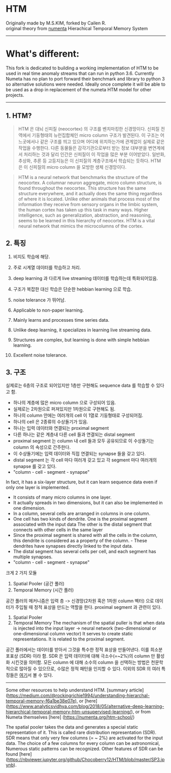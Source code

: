 # HTM
Originally made by M.S.KIM, forked by Cailen R. <br> 
original theory from [numenta](https://numenta.com/neuroscience-research/research-publications/papers/)
Hierachical Temporal Memory System

---
# What's different: 
This fork is dedicated to building a working implementation of HTM to be used in real time anomaly streams that can run in python 3.6. Currently Numeta has no plan to port forward their benchmark and library to python 3 so alternative solutions were needed. Ideally once complete it will be able to be used as a drop in replacement of the numeta HTM model for other projects.

---
## 1. HTM?

> HTM 은 대뇌 신피질 (neocortex) 의 구조를 벤치마킹한 신경망이다. 신피질 전역에서 기둥형태의 뉴런집합체인  micro column 구조가 발견된다.
이 구조는 어느곳에서나 같은 구조를 띄고 있으며 어디에 위치하는가에 관계없이 실제로 같은 작업을 수행한다. 
다른 동물들은 감각기관으로부터 받는 정보 대부분을 변연계에서 처리하는 것과 달리 인간은 신피질이 이 작업을 많은 부분 이어받았다.
일반화, 추상화, 추론 등 고등지능은 이 신피질의 계층구조에서 학습되는 듯하다.
HTM 은 이 신피질의 micro column 을 모방한 생체 신경망이다.

> HTM is a neural network that benchmarks the structure of the neocortex. A columnar neuron aggregate, micro column structure, is found throughout the neocortex. This structure has the same structure everywhere, and it actually does the same thing regardless of where it is located. Unlike other animals that process most of the information they receive from sensory organs in the limbic system, the human cortex has taken up this task in many ways. Higher intelligence, such as generalization, abstraction, and reasoning, seems to be learned in this hierarchy of neocortex. HTM is a vital neural network that mimics the microcolumns of the cortex.


## 2. 특징

1. 비지도 학습에 해당.
2. 주로 시계열 데이터를 학습하고 처리.
3. deep learning 과 다르게 live streaming 데이터를 학습하는데 특화되어있음.
4. 구조가 복잡한 대신 학습은 단순한 hebbian learning 으로 학습.
5. noise tolerance 가 뛰어남.


1. Applicable to non-paper learning.
2. Mainly learns and processes time series data.
3. Unlike deep learning, it specializes in learning live streaming data.
4. Structures are complex, but learning is done with simple hebbian learning.
5. Excellent noise tolerance.

## 3. 구조

실제로는 6층의 구조로 되어있지만 1층만 구현해도 sequence data 를 학습할 수 있다고 함.
- 하나의 계층에 많은 micro column 으로 구성되어 있음.
- 실제로는 2차원으로 퍼져있지만 1차원으로 구현해도 됨.
- 하나의 column 안에는 여러개의 cell 이 1열로 기둥형태로 구성되어짐.
- 하나의 cell 은 2종류의 수상돌기가 있음.
- 하나는 입력 데이터와 연결되는 proximal segment
- 다른 하나는 같은 계층내 다른 cell 들과 연결되는 distal segment
- proximal segment 는 column 내 cell 들과 모두 공유되므로 이 수상돌기는 column 의 속성으로 간주한다.
- 이 수상돌기에는 입력 데이터와 직접 연결되는 synapse 들을 갖고 있다.
- distal segment 는 각 cell 마다 여러개 갖고 있고 각 segment 마다 여러개의 synapse 를 갖고 있다. 
- "column - cell - segment - synapse"

In fact, it has a six-layer structure, but it can learn sequence data even if only one layer is implemented.
- It consists of many micro columns in one layer.
- It actually spreads in two dimensions, but it can also be implemented in one dimension.
- In a column, several cells are arranged in columns in one column.
- One cell has two kinds of dendrite. One is the proximal segment associated with the input data The other is the distal segment that connects with other cells in the same layer
- Since the proximal segment is shared with all the cells in the column, this dendrite is considered as a property of the column. - These dendrites have synapses directly linked to the input data.
- The distal segment has several cells per cell, and each segment has multiple synapses.
- "column - cell - segment - synapse"

크게 2 가지 모듈
1. Spatial Pooler (공간 풀러)
2. Temporal Memory (시간 풀러)

공간 풀러의 메커니즘은 입력 층 -> 신경망(2차원 혹은 1차원 column 벡터) 으로 데이터가 주입될 때
정적 표상을 만드는 역할을 한다.
proximal segment 과 관련이 있다.

1. Spatial Pooler 
2. Temporal Memory
The mechanism of the spatial puller is that when data is injected into the input layer -> neural network (two-dimensional or one-dimensional column vector) 
It serves to create static representations. It is related to the proximal segment.

공간 풀러에서는 데이터를 받아서 그것을 특수한 정적 표상을 만들어낸다.
이를 희소분포표상 (SDR) 이라 함.
SDR 은 입력 데이터에 대해 극소수(=~2%)의 column 만 활성화 시킨것을 의미함.
모든 column 에 대해 소수의 column 을 선택하는 방법은 천문학적으로 많아질 수 있으므로,
수많은 정적 패턴을 인지할 수 있다.
이외의 SDR 의 여러 특징들은 [여기](https://nbviewer.jupyter.org/github/Chocoberry12/HTM/blob/master/SP3.ipynb)서 볼 수 있다.


---
Some other resources to help understand HTM. [summary article] (https://medium.com/@rockingrichie1994/understanding-hierarchal-temporal-memory-f6a1be38e07e), or [here] (https://www.analyticsvidhya.com/blog/2018/05/alternative-deep-learning-hierarchical-temporal-memory-htm-unsupervised-learning/),  or from Numeta themselves [here] (https://numenta.org/htm-school/)


The spatial pooler takes the data and generates a special static representation of it.
This is called rare distribution representation (SDR).
SDR means that only very few columns (= ~ 2%) are activated for the input data.
The choice of a few columns for every column can be astronomical, Numerous static patterns can be recognized.
Other features of SDR can be found [here] (https://nbviewer.jupyter.org/github/Chocoberry12/HTM/blob/master/SP3.ipynb).

